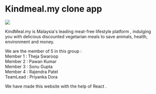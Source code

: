 <h1>Kindmeal.my clone app </h1>
<img src=`https://user-images.githubusercontent.com/105920094/200581187-76cec1e4-3792-422b-b070-18408fa599b7.png
`/>

KindMeal.my is Malaysia's leading meat-free lifestyle platform , indulging you with delicious discounted vegetarian meals to save animals, health, environment and money.

<p>
We are the member of 5 in this group :
 <br>
Member 1 : Theja Swaroop
  <br>
Member 2 : Pawan Kumar 
  <br>
Member 3 : Sonu Gupta
  <br>
Member 4 : Rajendra Patel
  <br>
TeamLead : Priyanka Dora
</p>
 
We have made this website with the help of React .
